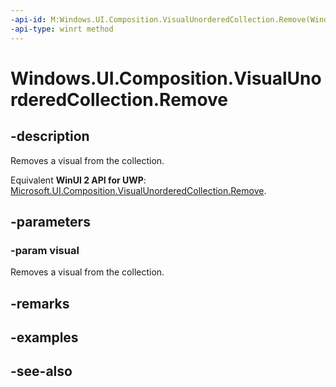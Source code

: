 ```yaml
---
-api-id: M:Windows.UI.Composition.VisualUnorderedCollection.Remove(Windows.UI.Composition.Visual)
-api-type: winrt method
---
```


<!-- Method syntax
public void Remove(Windows.UI.Composition.Visual visual)
-->

# Windows.UI.Composition.VisualUnorderedCollection.Remove

## -description
Removes a visual from the collection.

Equivalent **WinUI 2 API for UWP**: [Microsoft.UI.Composition.VisualUnorderedCollection.Remove](/windows/winui/api/microsoft.ui.composition.visualunorderedcollection.remove).

## -parameters
### -param visual
Removes a visual from the collection.

## -remarks

## -examples

## -see-also
